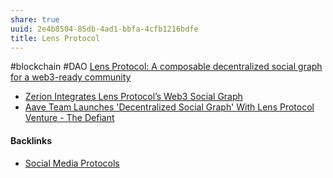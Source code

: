 ```yaml
---
share: true
uuid: 2e4b8504-85db-4ad1-bbfa-4cfb1216bdfe
title: Lens Protocol
---
```

#blockchain #DAO 
[Lens Protocol: A composable decentralized social graph for a web3-ready community](https://cryptoslate.com/lens-protocol-a-composable-decentralized-social-graph-for-a-web3-ready-community/)

* [Zerion Integrates Lens Protocol’s Web3 Social Graph](https://zerion.io/blog/zerion-integrates-lens-protocols-web3-social-graph/)
* [Aave Team Launches 'Decentralized Social Graph' With Lens Protocol Venture - The Defiant](https://thedefiant.io/lens-web3-social-media-polygon)

#### Backlinks

* [Social Media Protocols](/37e87601-6401-4560-95ba-13e732de1ce4)